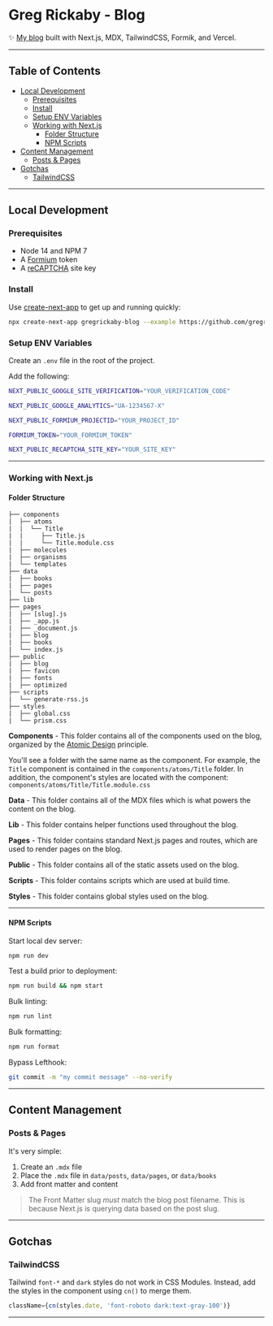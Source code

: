 # Greg Rickaby - Blog <!-- omit in toc -->

✨ [My blog](https://blog.gregrickaby.com) built with Next.js, MDX, TailwindCSS, Formik, and Vercel.

---

## Table of Contents <!-- omit in toc -->

- [Local Development](#local-development)
  - [Prerequisites](#prerequisites)
  - [Install](#install)
  - [Setup ENV Variables](#setup-env-variables)
  - [Working with Next.js](#working-with-nextjs)
    - [Folder Structure](#folder-structure)
    - [NPM Scripts](#npm-scripts)
- [Content Management](#content-management)
  - [Posts & Pages](#posts--pages)
- [Gotchas](#gotchas)
  - [TailwindCSS](#tailwindcss)

---

## Local Development

### Prerequisites

- Node 14 and NPM 7
- A [Formium](https://formium.io/) token
- A [reCAPTCHA](https://developers.google.com/recaptcha/) site key

### Install

Use [create-next-app](https://www.npmjs.com/package/create-next-app) to get up and running quickly:

```bash
npx create-next-app gregrickaby-blog --example https://github.com/gregrickaby/gregrickaby-blog
```

### Setup ENV Variables

Create an `.env` file in the root of the project.

Add the following:

```bash
NEXT_PUBLIC_GOOGLE_SITE_VERIFICATION="YOUR_VERIFICATION_CODE"
```

```bash
NEXT_PUBLIC_GOOGLE_ANALYTICS="UA-1234567-X"
```

```bash
NEXT_PUBLIC_FORMIUM_PROJECTID="YOUR_PROJECT_ID"
```

```bash
FORMIUM_TOKEN="YOUR_FORMIUM_TOKEN"
```

```bash
NEXT_PUBLIC_RECAPTCHA_SITE_KEY="YOUR_SITE_KEY"
```

---

### Working with Next.js

#### Folder Structure

```text
├── components
|  ├── atoms
|  |  └── Title
|  |     ├── Title.js
|  |     └── Title.module.css
|  ├── molecules
|  ├── organisms
|  └── templates
├── data
|  ├── books
|  ├── pages
|  └── posts
├── lib
├── pages
|  ├── [slug].js
|  ├── _app.js
|  ├── _document.js
|  ├── blog
|  ├── books
|  └── index.js
├── public
|  ├── blog
|  ├── favicon
|  ├── fonts
|  ├── optimized
├── scripts
|  └── generate-rss.js
├── styles
|  ├── global.css
|  └── prism.css
```

**Components** - This folder contains all of the components used on the blog, organized by the [Atomic Design](https://bradfrost.com/blog/post/atomic-web-design/) principle.

You'll see a folder with the same name as the component. For example, the `Title` component is contained in the `components/atoms/Title` folder. In addition, the component's styles are located with the component: `components/atoms/Title/Title.module.css`

**Data** - This folder contains all of the MDX files which is what powers the content on the blog.

**Lib** - This folder contains helper functions used throughout the blog.

**Pages** - This folder contains standard Next.js pages and routes, which are used to render pages on the blog.

**Public** - This folder contains all of the static assets used on the blog.

**Scripts** - This folder contains scripts which are used at build time.

**Styles** - This folder contains global styles used on the blog.

---

#### NPM Scripts

Start local dev server:

```bash
npm run dev
```

Test a build prior to deployment:

```bash
npm run build && npm start
```

Bulk linting:

```bash
npm run lint
```

Bulk formatting:

```bash
npm run format
```

Bypass Lefthook:

```bash
git commit -m "my commit message" --no-verify
```

---

## Content Management

### Posts & Pages

It's very simple:

1. Create an `.mdx` file
2. Place the `.mdx` file in `data/posts`, `data/pages`, or `data/books`
3. Add front matter and content

> The Front Matter slug _must_ match the blog post filename. This is because Next.js is querying data based on the post slug.

---

## Gotchas

### TailwindCSS

Tailwind `font-*` and `dark` styles do not work in CSS Modules. Instead, add the styles in the component using `cn()` to merge them.

```js
className={cn(styles.date, 'font-roboto dark:text-gray-100')}
```

---
